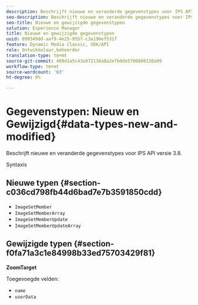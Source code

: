 ```yaml
---
description: Beschrijft nieuwe en veranderde gegevenstypes voor IPS API versie 3.8.
seo-description: Beschrijft nieuwe en veranderde gegevenstypes voor IPS API versie 3.8.
seo-title: Nieuwe en gewijzigde gegevenstypen
solution: Experience Manager
title: Nieuwe en gewijzigde gegevenstypen
uuid: 099349dd-aaf9-4e25-9557-c3a196ef531f
feature: Dynamic Media Classic, SDK/API
role: Ontwikkelaar,beheerder
translation-type: tm+mt
source-git-commit: 469d1a5c43a972116a8a2efb0de5708800130a99
workflow-type: tm+mt
source-wordcount: '63'
ht-degree: 0%

---
```



# Gegevenstypen: Nieuw en Gewijzigd{#data-types-new-and-modified}

Beschrijft nieuwe en veranderde gegevenstypes voor IPS API versie 3.8.

Syntaxis

## Nieuwe typen {#section-c036cd798fb44d6bad7e7b3591850cdd}

* `ImageSetMember`
* `ImageSetMemberArray`
* `ImageSetMemberUpdate`
* `ImageSetMemberUpdateArray`

## Gewijzigde typen {#section-f0fa71a3c1e84998b33ed75703429f81}

**ZoomTarget**

Toegevoegde velden:

* `name`
* `userData`

